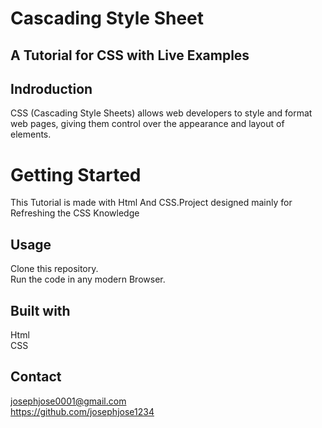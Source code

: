 # Cascading Style Sheet
## A Tutorial for CSS with Live Examples

## Indroduction
CSS (Cascading Style Sheets)  allows web developers to style and format web pages, giving them control over the appearance and layout of elements.
# Getting Started
This Tutorial is made with Html And CSS.Project designed mainly for Refreshing the CSS Knowledge
## Usage
Clone this repository. <br>
Run the code in any modern Browser. <br>
## Built with
Html<br>
CSS
## Contact
josephjose0001@gmail.com <br>
https://github.com/josephjose1234
